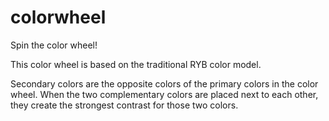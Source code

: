 # colorwheel
Spin the color wheel!

This color wheel is based on the traditional RYB color model.

Secondary colors are the opposite colors of the primary colors in the color wheel. When the two complementary colors are placed next to each other, they create the strongest contrast for those two colors.

